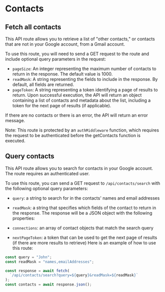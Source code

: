 # Contacts

## Fetch all contacts

This API route allows you to retrieve a list of "other contacts," or contacts that are not in your Google account, from a Gmail account.

To use this route, you will need to send a GET request to the route and include optional query parameters in the request:

- `pageSize`: An integer representing the maximum number of contacts to return in the response. The default value is 1000.
- `readMask`: A string representing the fields to include in the response. By default, all fields are returned.
- `pageToken`: A string representing a token identifying a page of results to return.
  Upon successful execution, the API will return an object containing a list of contacts and metadata about the list, including a token for the next page of results (if applicable).

If there are no contacts or there is an error, the API will return an error message.

Note: This route is protected by an `authMiddleware` function, which requires the request to be authenticated before the getContacts function is executed.

## Query contacts

This API route allows you to search for contacts in your Google account. The route requires an authenticated user.

To use this route, you can send a GET request to `/api/contacts/search` with the following optional query parameters:

- `query`: a string to search for in the contacts' names and email addresses
- `readMask`: a string that specifies which fields of the contact to return in the response.
  The response will be a JSON object with the following properties:

- `connections`: an array of contact objects that match the search query
- `nextPageToken`: a token that can be used to get the next page of results (if there are more results to retrieve)
  Here is an example of how to use this route:

```ts
const query = "John";
const readMask = "names,emailAddresses";

const response = await fetch(
  `/api/contacts/search?query=${query}&readMask=${readMask}`
);
const contacts = await response.json();
```
